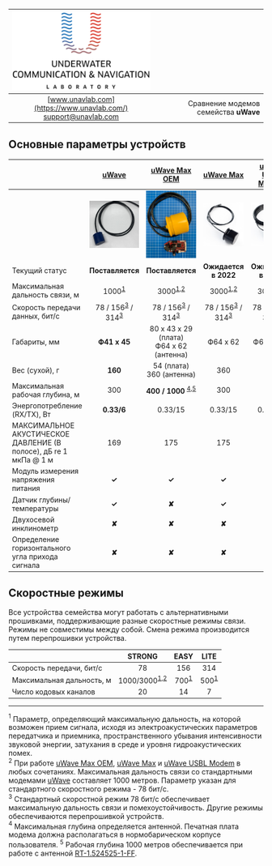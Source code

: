 <div style="page-break-after: always;"></div>

| ![logo](/documentation/sm_logo.png) | |
| :---: | ---: |
| [www.unavlab.com](https://www.unavlab.com/) <br/> [support@unavlab.com](mailto:support@unavlab.com) | Сравнение модемов семейства **uWave** |

<div style="page-break-after: always;"></div>

## Основные параметры устройств

|  | [uWave](uWAVE_Specification_ru.md) | [uWave Max OEM](uWAVE_Max_OEM_Specification_ru.md) | [uWave Max](uWAVE_Max_Specification_ru.md) | [uWave USBL Modem](uWAVE_USBL_Modem_Specification_ru.md) | 
| :--- | :---: | :---: | :---: | :---: | 
|      | ![](https://raw.githubusercontent.com/ucnl/ucnl.github.io/master/documentation/RT_1_332820_1.png) | ![](https://raw.githubusercontent.com/ucnl/ucnl.github.io/master/documentation/utro_pcb_rt_1_524525_1_2.png) | ![](https://raw.githubusercontent.com/ucnl/ucnl.github.io/master/documentation/def_modem_black.png) | ![](https://raw.githubusercontent.com/ucnl/ucnl.github.io/master/documentation/def_zima_b_ant.png) |
| Текущий статус | **Поставляется** | **Поставляется** | **Ожидается в 2022** | **Ожидается в 2022** |
| Максимальная дальность связи, м | 1000<sup>[1](#footnote1)</sup> | 3000<sup>[1](#footnote1),[2](#footnote2)</sup> | 3000<sup>[1](#footnote1),[2](#footnote2)</sup> | 3000<sup>[1](#footnote1),[2](#footnote2)</sup> |
| Скорость передачи данных, бит/с | 78 / 156<sup>[3](#footnote3)</sup> / 314<sup>[3](#footnote3)</sup> | 78 / 156<sup>[3](#footnote3)</sup> / 314<sup>[3](#footnote3)</sup> | 78 / 156<sup>[3](#footnote3)</sup> / 314<sup>[3](#footnote3)</sup> | 78 / 156<sup>[3](#footnote3)</sup> / 314<sup>[3](#footnote3)</sup> |
| Габариты, мм | **Ф41 x 45** | 80 х 43 х 29 (плата) <br/> Ф64 x 62 (антенна) |  Ф64 x 62 | Ф64 х 128 |
| Вес (сухой), г | **160** | 54 (плата) <br/> 360 (aнтенна) | 360 | 440 |
| Максимальная рабочая глубина, м | 300 | **400 / 1000** <sup>[4](#footnote4),[5](#footnote5)</sup> | 300 | 300 |
| Энергопотребление (RX/TX), Вт | **0.33/6** | 0.33/15 | 0.33/15 | 0.33/15 |
| МАКСИМАЛЬНОЕ АКУСТИЧЕСКОЕ ДАВЛЕНИЕ (В полосе), дБ re 1 мкПа @ 1 м | 169 | 175 | 175 | 175 |
| Модуль измерения напряжения питания | **✓** | **✓** | **✓** | **✓** |
| Датчик глубины/температуры | **✓** | **✘** | **✓** | **✓** |
| Двухосевой инклинометр | **✘** | **✘** | **✘** | **✓** |
| Определение горизонтального угла прихода сигнала | **✘** | **✘** | **✘** | **✓** |

## Скоростные режимы

Все устройства семейства могут работать с альтернативными прошивками, поддерживающие разные скоростные режимы связи.
Режимы не совместимы между собой. Смена режима производится путем перепрошивки устройства.

|      | STRONG | EASY   | LITE   |
| :--- | :---:  | :---:  | :---:  |
| Скорость передачи, бит/с | 78 | 156 | 314 |
| Максимальная дальность, м | 1000/3000<sup>[1](#footnote1),[2](#footnote2)</sup> | 700<sup>[1](#footnote1)</sup> | 500<sup>[1](#footnote1)</sup> |
| Число кодовых каналов | 20 | 14 | 7 | 


<div style="page-break-after: always;"></div>

________________
<a name="footnote1"><sup>1</sup></a> Параметр, определяющий максимальную дальность, на которой возможен прием сигнала, исходя из электроакустических параметров передатчика и приемника, пространственного убывания интенсивности звуковой энергии, затухания в среде и уровня гидроакустических помех.   
<a name="footnote2"><sup>2</sup></a> При работе [uWave Max OEM](uWAVE_Max_OEM_Specification_ru.md), [uWave Max](uWAVE_Max_Specification_ru.md) и [uWave USBL Modem](uWAVE_USBL_Modem_Specification_ru.md) в любых сочетаниях. Максимальная дальность связи со стандартными модемами [uWave](uWAVE_Specification_ru.md) составляет 1000 метров. Параметр указан для стандартного скоростного режима - 78 бит/с.  
<a name="footnote3"><sup>3</sup></a> Стандартный скоростной режим 78 бит/с обеспечивает максимальную дальность связи и помехоустойчивость. Другие режимы обеспечиваются перепрошивкой устройств.  
<a name="footnote4"><sup>4</sup></a> Максимальная глубина определяется антенной. Печатная плата модема должна располагаться в нормобарическом корпусе пользователя. 
<a name="footnote5"><sup>5</sup></a> Рабочая глубина 1000 метров обеспечивается при работе с антенной [RT-1.524525-1-FF](/documentation/RU/Transducers/RT_1_524525_1_FF_Specification_ru.md).   

  
<div style="page-break-after: always;"></div>

